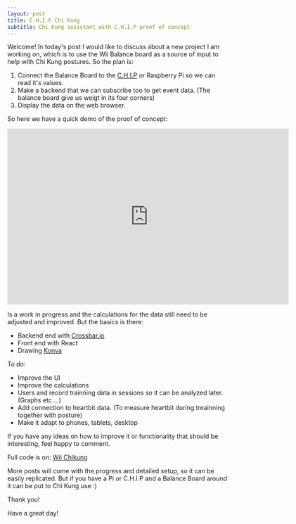 ```yaml
---
layout: post
title: C.H.I.P Chi Kung 
subtitle: Chi Kung assistant with C.H.I.P proof of concept
---
```

Welcome!
In today's post I would like to discuss about a new project I am working on, which is to use the Wii Balance board as a source of input to help with Chi Kung postures.
So the plan is:  
1) Connect the Balance Board to the [C.H.I.P](https://www.getchip.com) or Raspberry Pi so we can read it's values.
2) Make a backend that we can subscribe too to get event data. (The balance board give us weigt in its four corners)
3) Display the data on the web browser.

So here we have a quick demo of the proof of concept:

<iframe src="https://player.vimeo.com/video/179723181" width="640" height="400" frameborder="0" webkitallowfullscreen mozallowfullscreen allowfullscreen></iframe>

Is a work in progress and the calculations for the data still need to be adjusted and improved. 
But the basics is there:  
- Backend end with [Crossbar.io](https://crossbar.io)
- Front end with React
- Drawing [Konva](http://konvajs.github.io/)

To do:  
- Improve the UI
- Improve the calculations
- Users and record trainning data in sessions so it can be analyzed later. (Graphs etc ...)
- Add connection to heartbit data. (To measure heartbit during treainning together with posture)
- Make it adapt to phones, tablets, desktop

If you have any ideas on how to improve it or functionality that should be interesting, feel happy to comment.

Full code is on: [Wii Chikung](https://github.com/tierralibre/wii-chikung)

More posts will come with the progress and detailed setup, so it can be easily replicated. But if you have a Pi or C.H.I.P and a Balance Board around it can be put to Chi Kung use :)

Thank you!

Have a great day!
